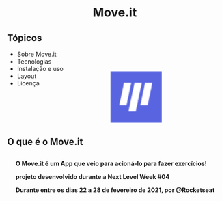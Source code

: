 <h1  align="center">Move.it</h1>
 
 <h2> Tópicos</h2>


<ul>
    <li>Sobre Move.it  </li>
    <li>Tecnologias  </li>
    <li>Instalação e uso</li>
    <li>Layout</li>
    <li>Licença</li>
</ul>

<p align="center" style="margin-left: 100px;  margin-top: -50px; " >                               
    <img alt="Imagem do Moveit"  src="favicon.png" width="120px">                 
</p>

<h2>O que é o Move.it<h2>
 <p style="margin-left: 20px; font-size: 14px;" >O Move.it é um App que veio para acioná-lo para fazer exercícios!</p>
 <p style="margin-left: 20px; font-size: 14px;" >projeto desenvolvido durante a Next Level Week #04</p>
 <p style="margin-left: 20px; font-size: 14px;" >Durante entre os dias 22 a 28 de fevereiro de 2021, por @Rocketseat</p>
